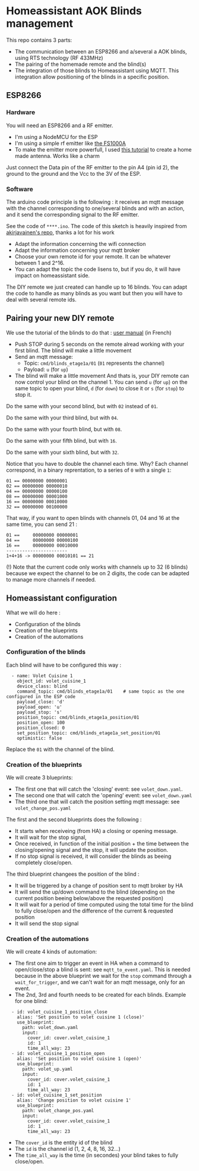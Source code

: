 # Homeassistant AOK Blinds management

This repo contains 3 parts:
- The communication between an ESP8266 and a/several a AOK blinds, using RTS technology (RF 433MHz)
- The pairing of the homemade remote and the blind(s)
- The integration of those blinds to Homeassistant using MQTT. This integration allow positioning of the blinds in a specific position.


## ESP8266

### Hardware
You will need an ESP8266 and a RF emitter. 
- I'm using a NodeMCU for the ESP 
- I'm using a simple rf emitter like [the FS1000A](https://search.brave.com/images?q=rf+433+emitter+fs1000A&source=web)
- To make the emitter more powerfull, I used [this tutorial](https://www.instructables.com/433-MHz-Coil-loaded-antenna/) to create a home made antenna. Works like a charm

Just connect the Data pin of the RF emitter to the pin A4 (pin id 2), the ground to the ground and the Vcc to the 3V of the ESP.

### Software
The arduino code principle is the following : it receives an mqtt message with the channel corresponding to one/several blinds and with an action, and it send the corresponding signal to the RF emitter.

See the code of `****.ino`. The code of this sketch is heavily inspired from [akirjavainen's repo](https://github.com/akirjavainen/A-OK), thanks a lot for his work
- Adapt the information concerning the wifi connection
- Adapt the information concerning your mqtt broker
- Choose your own remote id for your remote. It can be whatever between 1 and 2^16.
- You can adapt the topic the code lisens to, but if you do, it will have impact on homeassistant side. 

The DIY remote we just created can handle up to 16 blinds. You can adapt the code to handle as many blinds as you want but then you will have to deal with several remote ids.

## Pairing your new DIY remote
We use the tutorial of the blinds to do that : [user manual](https://www.aokfrance.com/ressources/common/Notices/NOTICE_AM25_35_45-ES-E.pdf) (in French)

- Push STOP during 5 seconds on the remote alread working with your first blind. The blind will make a little movement
- Send an mqtt message: 
  - Topic: `cmd/blinds_etage1a/01` (`01` represents the channel)
  - Payload: `u` (for `up`)
- The blind will make a little movement
And thats is, your DIY remote can now control your blind on the channel 1.  You can send `u` (for `up`) on the same topic to open your blind, `d` (for `down`) to close it or `s` (for `stop`) to stop it.

Do the same with your second blind, but with `02` instead of `01`.

Do the same with your third blind, but with `04`.

Do the same with your fourth blind, but with `08`.

Do the same with your fifth blind, but with `16`.

Do the same with your sixth blind, but with `32`.

Notice that you have to double the channel each time. Why? Each channel correspond, in a binary reprentation, to a series of `0` with a single `1`:
```
01 == 00000000 00000001
02 == 00000000 00000010
04 == 00000000 00000100
08 == 00000000 00001000
16 == 00000000 00010000
32 == 00000000 00100000
```
That way, if you want to open blinds with channels 01, 04 and 16 at the same time, you can send 21 :
```
01 ==     00000000 00000001
04 ==     00000000 00000100
16 ==     00000000 00010000
-----------------------
1+4+16 -> 00000000 00010101 == 21  
```

(!) Note that the current code only works with channels up to 32 (6 blinds) because we expect the channel to be on 2 digits, the code can be adapted to manage more channels if needed. 

## Homeassistant configuration

What we will do here :
- Configuration of the blinds
- Creation of the blueprints
- Creation of the automations

### Configuration of the blinds

Each blind will have to be configured this way :
```
  - name: Volet Cuisine 1
    object_id: volet_cuisine_1
    device_class: blind
    command_topic: cmd/blinds_etage1a/01    # same topic as the one configured in the ESP code
    payload_close: 'd'
    payload_open: 'u'
    payload_stop: 's'
    position_topic: cmd/blinds_etage1a_position/01
    position_open: 100
    position_closed: 0
    set_position_topic: cmd/blinds_etage1a_set_position/01
    optimistic: false
```
Replace the `01` with the channel of the blind.  

### Creation of the blueprints
We will create 3 blueprints:
- The first one that will catch the 'closing' event: see `volet_down.yaml`. 
- The second one that will catch the 'opening' event: see `volet_down.yaml`
- The third one that will catch the position setting mqtt message: see `volet_change_pos.yaml`

The first and the second blueprints does the following : 
- It starts when receiveing (from HA) a closing or opening message. 
- It will wait for the stop signal, 
- Once received, in function of the initial position + the time between the closing/opening signal and the stop, it will update the position. 
- If no stop signal is received, it will consider the blinds as beeing completely close/open. 

The third blueprint changees the position of the blind :
- It will be triggered by a change of position sent to mqtt broker by HA 
- It will send the up/down command to the blind (depending on the current position beeing below/above the requested position)
- It will wait for a period of time computed using the total time for the blind to fully close/open and the difference of the current & requested position
- It will send the stop signal   

### Creation of the automations
We will create 4 kinds of automation:
- The first one aim to trigger an event in HA when a command to open/close/stop a blind is sent: see `mqtt_to_event.yaml`. This is needed because in the above blueprint we wait for the `stop` command through a `wait_for_trigger`, and we can't wait for an mqtt message, only for an event.
- The 2nd, 3rd and fourth needs to be created for each blinds. Example for one blind:
```
  - id: volet_cuisine_1_position_close
    alias: 'Set position to volet cuisine 1 (close)'
    use_blueprint:
      path: volet_down.yaml
      input:
        cover_id: cover.volet_cuisine_1
        id: 1
        time_all_way: 23
  - id: volet_cuisine_1_position_open
    alias: 'Set position to volet cuisine 1 (open)'
    use_blueprint:
      path: volet_up.yaml
      input:
        cover_id: cover.volet_cuisine_1
        id: 1
        time_all_way: 23
  - id: volet_cuisine_1_set_position
    alias: 'Change position to volet cuisine 1'
    use_blueprint:
      path: volet_change_pos.yaml
      input:
        cover_id: cover.volet_cuisine_1
        id: 1
        time_all_way: 23
```

  - The `cover_id` is the entity id of the blind
  - The `id` is the channel id (1, 2, 4, 8, 16, 32...)
  - The `time_all_way` is the time (in secondes) your blind takes to fully close/open.
